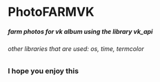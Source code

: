 # PhotoFARMVK
##### farm photos for vk album using the library vk_api
###### other libraries that are used: os, time, termcolor

### I hope you enjoy this
